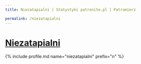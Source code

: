 ```yaml
---
title: Niezatapialni | Statystyki patronite.pl | Patromierz

permalink: /niezatapialni
---
```


# [Niezatapialni](https://patronite.pl/niezatapialni)

{% include profile.md name="niezatapialni" prefix="n" %}
